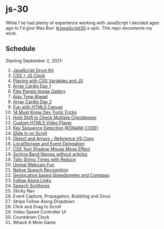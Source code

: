 # js-30

While I've had plenty of experience working with JavaScript
 I decided ages ago to I'd give Wes Bos' [#JavaScript30](https://javascript30.com/) a spin. This repo documents my work.

## Schedule

Starting September 2, 2021:

2. [JavaScript Drum Kit](https://github.com/mashdots/js-30/blob/main/solutions/01-JavaScript-Drum-Kit)
1. [CSS + JS Clock](https://github.com/mashdots/js-30/blob/main/solutions/02-CSS-JS-Clock)
1. [Playing with CSS Variables and JS](https://github.com/mashdots/js-30/blob/main/solutions/03-CSS-Variables-JS)
1. [Array Cardio Day 1](https://github.com/mashdots/js-30/blob/main/solutions/04-Array-Cardio-Day-1)
1. [Flex Panels Image Gallery](https://github.com/mashdots/js-30/blob/main/solutions/05-Flex-Panels-Image-Gallery)
1. [Ajax Type Ahead](https://github.com/mashdots/js-30/blob/main/solutions/06-Ajax-Type-Ahead)
1. [Array Cardio Day 2](https://github.com/mashdots/js-30/blob/main/solutions/07-Array-Cardio-Day-2)
1. [Fun with HTML5 Canvas](https://github.com/mashdots/js-30/blob/main/solutions/08-Fun-With-HTML5-Canvas)
1. [14 Must Know Dev Tools Tricks](https://github.com/mashdots/js-30/blob/main/solutions/09-Dev-Tools-Domination)
1. [Hold Shift to Check Multiple Checkboxes](https://github.com/mashdots/js-30/blob/main/solutions/10-Hold-Shift-and-Check-Checkboxes)
1. [Custom HTML5 Video Player](https://github.com/mashdots/js-30/blob/main/solutions/11-Custom-Video-Player)
1. [Key Sequence Detection (KONAMI CODE)](https://github.com/mashdots/js-30/blob/main/solutions/12-Key-Sequence-Detection)
1. [Slide In on Scroll](https://github.com/mashdots/js-30/blob/main/solutions/13-Slide-in-on-Scroll)
1. [Object and Arrays - Reference VS Copy](https://github.com/mashdots/js-30/blob/main/solutions/14-JavaScript-References-VS-Copying)
1. [LocalStorage and Event Delegation](https://github.com/mashdots/js-30/blob/main/solutions/15-LocalStorage)
1. [CSS Text Shadow Mouse Move Effect](https://github.com/mashdots/js-30/blob/main/solutions/16-Mouse-Move-Shadow)
1. [Sorting Band Names without articles](https://github.com/mashdots/js-30/blob/main/solutions/17-Sort-Without-Articles)
1. [Tally String Times with Reduce](https://github.com/mashdots/js-30/blob/main/solutions/18-Adding-Up-Times-with-Reduce)
1. [Unreal Webcam Fun](https://github.com/mashdots/js-30/blob/main/solutions/19-Webcam-Fun)
1. [Native Speech Recognition](https://github.com/mashdots/js-30/blob/main/solutions/20-Speech-Detection)
1. [Geolocation based Speedometer and Compass](https://github.com/mashdots/js-30/blob/main/solutions/21-Geolocation)
1. [Follow Along Links](https://github.com/mashdots/js-30/blob/main/solutions/22-Follow-Along-Link-Highlighter)
1. [Speech Synthesis](https://github.com/mashdots/js-30/blob/main/solutions/23-Speech-Synthesis)
1. Sticky Nav
1. Event Capture, Propagation, Bubbling and Once
1. Stripe Follow Along Dropdown
1. Click and Drag to Scroll
1. Video Speed Controller UI
1. Countdown Clock
1. Whack A Mole Game
